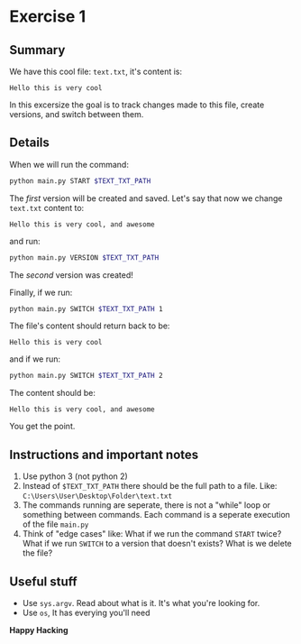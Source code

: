 # Exercise 1

## Summary
We have this cool file: `text.txt`, it's content is:

```
Hello this is very cool
```

In this excersize the goal is to track changes made to this file, create versions, and switch between them.

## Details

When we will run the command:
```bash
python main.py START $TEXT_TXT_PATH
```
The *first* version will be created and saved. Let's say that now we change `text.txt` content to:
```
Hello this is very cool, and awesome
```
and run:
```bash
python main.py VERSION $TEXT_TXT_PATH
```
The *second* version was created!

Finally, if we run:
```bash
python main.py SWITCH $TEXT_TXT_PATH 1
```

The file's content should return back to be:
```
Hello this is very cool
```

and if we run:
```bash
python main.py SWITCH $TEXT_TXT_PATH 2
```

The content should be:
```
Hello this is very cool, and awesome
```

You get the point.

## Instructions and important notes
1. Use python 3 (not python 2)
2. Instead of `$TEXT_TXT_PATH` there should be the full path to a file. Like: `C:\Users\User\Desktop\Folder\text.txt`
3. The commands running are seperate, there is not a "while" loop or something between commands. Each command is a seperate execution of the file `main.py`
4. Think of "edge cases" like: What if we run the command `START` twice? What if we run `SWITCH` to a version that doesn't exists? What is we delete the file?

## Useful stuff

- Use `sys.argv`. Read about what is it. It's what you're looking for.
- Use `os`, It has everying you'll need

__Happy Hacking__